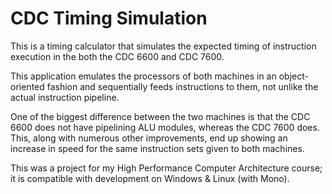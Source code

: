 CDC Timing Simulation
=============

This is a timing calculator that simulates the expected timing of instruction execution in the both the CDC 6600 and CDC 7600.

This application emulates the processors of both machines in an object-oriented fashion and sequentially feeds instructions to them, not unlike the actual instruction pipeline.

One of the biggest difference between the two machines is that the CDC 6600 does not have pipelining ALU modules, whereas the CDC 7600 does.
This, along with numerous other improvements, end up showing an increase in speed for the same instruction sets given to both machines.

This was a project for my High Performance Computer Architecture course; it is compatible with development on Windows & Linux (with Mono).
